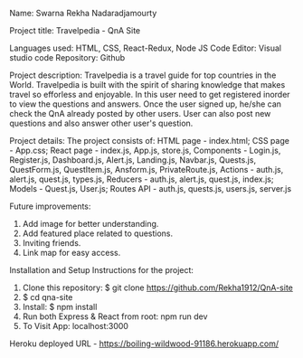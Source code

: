 Name: Swarna Rekha Nadaradjamourty

Project title: Travelpedia - QnA Site 

Languages used: HTML, CSS, React-Redux, Node JS Code Editor: Visual studio code Repository: Github

Project description: Travelpedia is a travel guide for top countries in the World. Travelpedia is built with the spirit of sharing knowledge that makes travel so efforless and enjoyable. In this user need to get registered inorder to view the questions and answers. Once the user signed up, he/she can check the QnA already posted by other users. User can also post new questions and also answer other user's question.

Project details: The project consists of: HTML page - index.html; CSS page - App.css; React page - index.js, App.js, store.js, Components - Login.js, Register.js, Dashboard.js, Alert.js, Landing.js, Navbar.js, Quests.js, QuestForm.js, QuestItem.js, Ansform.js, PrivateRoute.js, Actions - auth.js, alert.js, quest.js, types.js, Reducers - auth.js, alert.js, quest.js, index.js; Models - Quest.js, User.js; Routes API - auth.js, quests.js, users.js, server.js

Future improvements:
1. Add image for better understanding.
2. Add featured place related to questions.
3. Inviting friends.
4. Link map for easy access.

Installation and Setup Instructions for the project:
1. Clone this repository: $ git clone https://github.com/Rekha1912/QnA-site 
2. $ cd qna-site
3. Install: $ npm install
4. Run both Express & React from root: npm run dev
5. To Visit App: localhost:3000

Heroku deployed URL - https://boiling-wildwood-91186.herokuapp.com/
